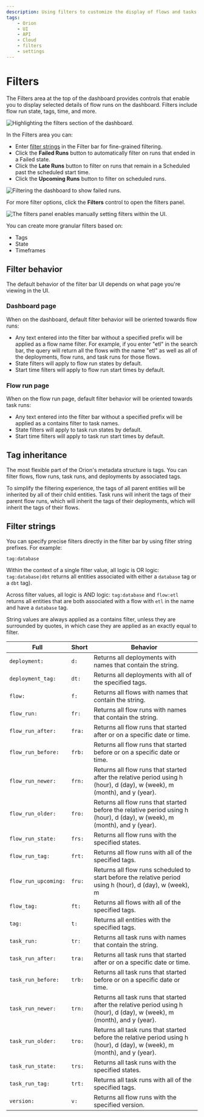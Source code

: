 ```yaml
---
description: Using filters to customize the display of flows and tasks.
tags:
    - Orion
    - UI
    - API
    - Cloud
    - filters
    - settings
---
```


# Filters

The Filters area at the top of the dashboard provides controls that enable you to display selected details of flow runs on the dashboard. Filters include flow run state, tags, time, and more. 

![Highlighting the filters section of the dashboard.](/img/ui/orion-dash-filters.png)

In the Filters area you can:

- Enter [filter strings](#filter-strings) in the Filter bar for fine-grained filtering.
- Click the **Failed Runs** button to automatically filter on runs that ended in a Failed state.
- Click the **Late Runs** button to filter on runs that remain in a Scheduled past the scheduled start time.
- Click the **Upcoming Runs** button to filter on scheduled runs.

![Filtering the dashboard to show failed runs.](/img/ui/orion-filters-failed.png)

For more filter options, click the **Filters** control to open the filters panel.

![The filters panel enables manually setting filters within the UI.](/img/ui/orion-filters-panel.png)

You can create more granular filters based on:

- Tags
- State
- Timeframes


## Filter behavior

The default behavior of the filter bar UI depends on what page you're viewing in the UI. 

### Dashboard page

When on the dashboard, default filter behavior will be oriented towards flow runs:

- Any text entered into the filter bar without a specified prefix will be applied as a flow name filter. For example, if you enter "etl" in the search bar, the query will return all the flows with the name "etl" as well as all of the deployments, flow runs, and task runs for those flows.
- State filters will apply to flow run states by default.
- Start time filters will apply to flow run start times by default.

### Flow run page

When on the flow run page, default filter behavior will be oriented towards task runs:

- Any text entered into the filter bar without a specified prefix will be applied as a contains filter to task names. 
- State filters will apply to task run states by default.
- Start time filters will apply to task run start times by default.

## Tag inheritance

The most flexible part of the Orion's metadata structure is tags. You can filter flows, flow runs, task runs, and deployments by associated tags. 

To simplify the filtering experience, the tags of all parent entities will be inherited by all of their child entities. Task runs will inherit the tags of their parent flow runs, which will inherit the tags of their deployments, which will inherit the tags of their flows. 

## Filter strings

You can specify precise filters directly in the filter bar by using filter string prefixes. For example:

```
tag:database
```

Within the context of a single filter value, all logic is OR logic: `tag:database|dbt` returns all entities associated with either a `database` tag or a `dbt` tag). 

Across filter values, all logic is AND logic: `tag:database` and `flow:etl` returns all entities that are both associated with a flow with `etl` in the name and have a `database` tag.

String values are always applied as a contains filter, unless they are surrounded by quotes, in which case they are applied as an exactly equal to filter.

| Full | Short | Behavior |
| --- | --- | --- |
| `deployment:` | `d:` | Returns all deployments with names that contain the string. | 
| `deployment_tag:` | `dt:` | Returns all deployments with all of the specified tags. |
| `flow:` | `f:` | Returns all flows with names that contain the string. |
| `flow_run:` | `fr:` | Returns all flow runs with names that contain the string. |
| `flow_run_after:` | `fra:` | Returns all flow runs that started after or on a specific date or time. |
| `flow_run_before:` | `frb:` | Returns all flow runs that started before or on a specific date or time. |
| `flow_run_newer:` | `frn:` | Returns all flow runs that started after the relative period using h (hour), d (day), w (week), m (month), and y (year). |
| `flow_run_older:` | `fro:` | Returns all flow runs that started before the relative period using h (hour), d (day), w (week), m (month), and y (year). |
| `flow_run_state:` | `frs:` | Returns all flow runs with the specified states. |
| `flow_run_tag:` | `frt:` | Returns all flow runs with all of the specified tags. |
| `flow_run_upcoming:` | `fru:` | Returns all flow runs scheduled to start before the relative period using h (hour), d (day), w (week), m | (month), and y (year). |
| `flow_tag:` | `ft:` | Returns all flows with all of the specified tags. |
| `tag:` | `t:` | Returns all entities with the specified tags. |
| `task_run:` | `tr:` | Returns all task runs with names that contain the string. |
| `task_run_after:` | `tra:` | Returns all task runs that started after or on a specific date or time. |
| `task_run_before:` | `trb:` | Returns all task runs that started before or on a specific date or time. |
| `task_run_newer:` | `trn:` | Returns all task runs that started after the relative period using h (hour), d (day), w (week), m (month), and y (year). |
| `task_run_older:` | `tro:` | Returns all task runs that started before the relative period using h (hour), d (day), w (week), m (month), and y (year). |
| `task_run_state:` | `trs:` | Returns all task runs with the specified states. |
| `task_run_tag:` | `trt:` | Returns all task runs with all of the specified tags. |
| `version:` | `v:` | Returns all flow runs with the specified version. |